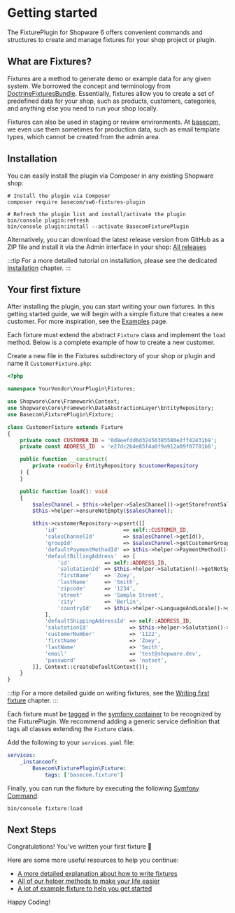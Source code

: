 # Getting started

The FixturePlugin for Shopware 6 offers convenient commands and structures to create and manage fixtures for your shop project or plugin.

## What are Fixtures?
Fixtures are a method to generate demo or example data for any given system. We borrowed the concept and terminology from [DoctrineFixturesBundle](https://symfony.com/bundles/DoctrineFixturesBundle/current/index.html). Essentially, fixtures allow you to create a set of predefined data for your shop, such as products, customers, categories, and anything else you need to run your shop locally.   
   
Fixtures can also be used in staging or review environments. At [basecom](https://basecom.de), we even use them sometimes for production data, such as email template types, which cannot be created from the admin area.

## Installation
You can easily install the plugin via Composer in any existing Shopware shop:

```shell:no-line-numbers
# Install the plugin via Composer
composer require basecom/sw6-fixtures-plugin

# Refresh the plugin list and install/activate the plugin
bin/console plugin:refresh
bin/console plugin:install --activate BasecomFixturePlugin
```

Alternatively, you can download the latest release version from GitHub as a ZIP file and install it via the Admin interface in your shop: [All releases](https://github.com/basecom/FixturesPlugin/releases)

:::tip
For a more detailed tutorial on installation, please see the dedicated [Installation](/installation) chapter.
:::

## Your first fixture
After installing the plugin, you can start writing your own fixtures. In this getting started guide, we will begin with a simple fixture that creates a new customer. For more inspiration, see the [Examples](/examples/index) page.

Each fixture must extend the abstract `Fixture` class and implement the `load` method. Below is a complete example of how to create a new customer.

Create a new file in the Fixtures subdirectory of your shop or plugin and name it `CustomerFixture.php`:

```php
<?php

namespace YourVendor\YourPlugin\Fixtures;

use Shopware\Core\Framework\Context;
use Shopware\Core\Framework\DataAbstractionLayer\EntityRepository;
use Basecom\FixturePlugin\Fixture;

class CustomerFixture extends Fixture
{
    private const CUSTOMER_ID = '0d8eefdd6d32456385580e2ff42431b9';
    private const ADDRESS_ID  = 'e27dc2b4e85f4a0f9a912a09f07701b0';

    public function __construct(
        private readonly EntityRepository $customerRepository
    ) {
    }

    public function load(): void
    {
        $salesChannel = $this->helper->SalesChannel()->getStorefrontSalesChannel();
        $this->helper->ensureNotEmpty($salesChannel);

        $this->customerRepository->upsert([[
            'id'                     => self::CUSTOMER_ID,
            'salesChannelId'         => $salesChannel->getId(),
            'groupId'                => $salesChannel->getCustomerGroupId(),
            'defaultPaymentMethodId' => $this->helper->PaymentMethod()->getInvoicePaymentMethod()?->getId(),
            'defaultBillingAddress'  => [
                'id'           => self::ADDRESS_ID,
                'salutationId' => $this->helper->Salutation()->getNotSpecifiedSalutation()?->getId(),
                'firstName'    => 'Zoey',
                'lastName'     => 'Smith',
                'zipcode'      => '1234',
                'street'       => 'Sample Street',
                'city'         => 'Berlin',
                'countryId'    => $this->helper->LanguageAndLocale()->getCountry('DE')?->getId(),
            ],
            'defaultShippingAddressId' => self::ADDRESS_ID,
            'salutationId'             => $this->helper->Salutation()->getNotSpecifiedSalutation()?->getId(),
            'customerNumber'           => '1122',
            'firstName'                => 'Zoey',
            'lastName'                 => 'Smith',
            'email'                    => 'test@shopware.dev',
            'password'                 => 'notset',
        ]], Context::createDefaultContext());
    }
}
```

:::tip
For a more detailed guide on writing fixtures, see the [Writing first fixture](/writing/first-fixture) chapter.
:::

Each fixture must be [tagged](https://symfony.com/doc/current/service_container/tags.html) in the [symfony container](https://symfony.com/doc/current/service_container.html) to be recognized by the FixturePlugin. We recommend adding a generic service definition that tags all classes extending the `Fixture` class.

Add the following to your `services.yaml` file:

```yaml
services:
    _instanceof:
        Basecom\FixturePlugin\Fixture:
            tags: ['basecom.fixture']
```

Finally, you can run the fixture by executing the following [Symfony Command](https://symfony.com/doc/current/console.html):

```shell:no-line-numbers
bin/console fixture:load
```

## Next Steps
Congratulations! You've written your first fixture :tada: 

Here are some more useful resources to help you continue:
- [A more detailed explanation about how to write fixtures](/writing/first-fixture)
- [All of our helper methods to make your life easier](/writing/fixture-helper)
- [A lot of example fixture to help you get started](/examples/index)

Happy Coding!